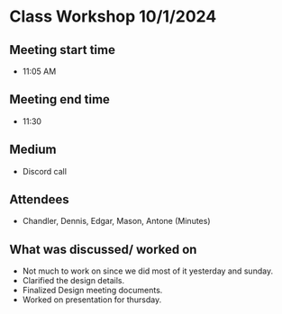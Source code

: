 # Class Workshop 10/1/2024
## Meeting start time
- 11:05 AM
## Meeting end time
- 11:30
## Medium
- Discord call

## Attendees
- Chandler, Dennis, Edgar, Mason, Antone (Minutes)

## What was discussed/ worked on
- Not much to work on since we did most of it yesterday and sunday.
- Clarified the design details.
- Finalized Design meeting documents.
- Worked on presentation for thursday.
  
